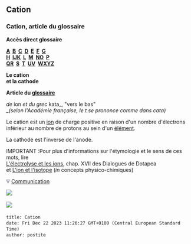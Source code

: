 ## Cation
### Cation, article du glossaire
 **Accès direct glossaire**

**[A](a.html)  [B](b.html)  [C](c.html)  [D](d.html)  [E](e.html)  [F](f.html)  [G](g.html)  
[H](h.html)  [IJK](ijk.html)  [L](l.html)  [M](m.html)  [NO](no.html)  [P](p.html)  
[QR](qr.html)  [S](s.html)  [T](t.html)  [UV](uv.html)  [WXYZ](wxyz.html)**

**Le cation  
et la cathode**

**Article du [glossaire](glossaire.html)**

_de_ ion _et du grec_ kata_, "vers le bas"  
__(selon l'Académie française, le t se prononce comme dans cata)_ 

Le cation est un [ion](ion.html) de charge positive en raison d'un nombre d'électrons inférieur au nombre de protons au sein d'un [élément](element.html).

La cathode est l'inverse de l'anode.

IMPORTANT :Pour plus d'informations sur l'étymologie et le sens de ces mots, lire  
[L'électrolyse et les ions](chap17electrolyseions.html), chap. XVII des Dialogues de Dotapea  
et [L'ion et l'isotope](ion.html) (_in_ concepts physico-chimiques)



![](images/flechebas.gif) [Communication](http://www.artrealite.com/annonceurs.htm) 

[![](https://cbonvin.fr/sites/regie.artrealite.com/visuels/campagne1.png)](index-2.html#20131014)

![](https://cbonvin.fr/sites/regie.artrealite.com/visuels/campagne2.png)
```
title: Cation
date: Fri Dec 22 2023 11:26:27 GMT+0100 (Central European Standard Time)
author: postite
```
